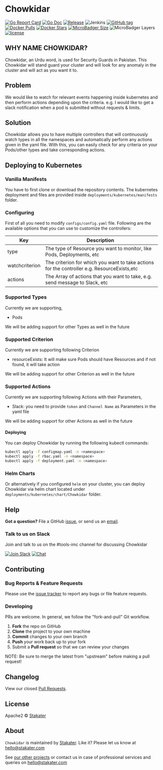 # Chowkidar

[![Go Report Card](https://goreportcard.com/badge/github.com/stakater/chowkidar?style=flat-square)](https://goreportcard.com/report/github.com/stakater/chowkidar)
[![Go Doc](https://img.shields.io/badge/godoc-reference-blue.svg?style=flat-square)](http://godoc.org/github.com/stakater/chowkidar)
[![Release](https://img.shields.io/github/release/stakater/chowkidar.svg?style=flat-square)](https://github.com/stakater/chowkidar/releases/latest)
![Jenkins](https://img.shields.io/jenkins/s/https/jenkins.tools.stackator.com/view/Precise/view/All%20Precise/job/precise-desktop-amd64_default.svg?style=flat-square)
[![GitHub tag](https://img.shields.io/github/tag/stakater/chowkidar.svg?style=flat-square)](https://github.com/stakater/chowkidar)
[![Docker Pulls](https://img.shields.io/docker/pulls/stakater/chowkidar.svg?style=flat-square)](https://hub.docker.com/r/stakater/chowkidar/)
[![Docker Stars](https://img.shields.io/docker/stars/stakater/chowkidar.svg?style=flat-square)](https://hub.docker.com/r/stakater/chowkidar/)
[![MicroBadger Size](https://img.shields.io/microbadger/image-size/jumanjiman/puppet.svg?style=flat-square)](https://microbadger.com/images/stakater/chowkidar)
![MicroBadger Layers](https://img.shields.io/microbadger/layers/_/httpd.svg)
[![license](https://img.shields.io/github/license/stakater/chowkidar.svg?style=flat-square)](LICENSE)

## WHY NAME CHOWKIDAR?
Chowkidar, an Urdu word, is used for Security Guards in Pakistan. This Chowkidar will stand guard your cluster and will look for any anomaly in the cluster and will act as you want it to.

## Problem
We would like to watch for relevant events happening inside kubernetes and then perform actions depending upon the criteria.
e.g. I would like to get a slack notification when a pod is submitted without requests & limits.

## Solution

Chowkidar allows you to have multiple controllers that will continuously watch types in all the namespaces and automatically perform any actions given in the yaml file. With this, you can easily check for any criteria on your Pods/other types and take corresponding actions.

## Deploying to Kubernetes

### Vanilla Manifests

You have to first clone or download the repository contents. The kubernetes deployment and files are provided inside `deployments/kubernetes/manifests` folder.

### Configuring

First of all you need to modify `configs/config.yaml` file. Following are the available options that you can use to customize the controllers:

| Key                   |Description                                                                    |
|-----------------------|-------------------------------------------------------------------------------|
| type                  | The type of Resource you want to monitor, like Pods, Deployments, etc         |
| watchcriterion        | The criterion for which you want to take actions for the controller e.g. ResourceExists,etc     |
| actions               | The Array of actions that you want to take, e.g. send message to Slack, etc   |

### Supported Types
Currently we are supporting,
- Pods


We will be adding support for other Types as well in the future

### Supported Criterion
Currently we are supporting following Criterion
- resourceExists: It will make sure Pods should have Resources and if not found, it will take action


We will be adding support for other Criterion as well in the future

### Supported Actions
Currently we are supporting following Actions with their Parameters,
- Slack: you need to provide `token` and `Channel Name` as Parameters in the yaml file

We will be adding support for other Actions as well in the future

#### Deploying

You can deploy Chowkidar by running the following kubectl commands:

```bash
kubectl apply -f configmap.yaml -n <namespace>
kubectl apply -f rbac.yaml -n <namespace>
kubectl apply -f deployment.yaml -n <namespace>
```

### Helm Charts

Or alternatively if you configured `helm` on your cluster, you can deploy Chowkidar via helm chart located under `deployments/kubernetes/chart/Chowkidar` folder.

## Help

**Got a question?**
File a GitHub [issue](https://github.com/stakater/Chowkidar/issues), or send us an [email](mailto:stakater@gmail.com).

### Talk to us on Slack
Join and talk to us on the #tools-imc channel for discussing Chowkidar

[![Join Slack](https://stakater.github.io/README/stakater-join-slack-btn.png)](https://stakater-slack.herokuapp.com/)
[![Chat](https://stakater.github.io/README/stakater-chat-btn.png)](https://stakater.slack.com/messages/CA66MMYSE/)

## Contributing

### Bug Reports & Feature Requests

Please use the [issue tracker](https://github.com/stakater/Chowkidar/issues) to report any bugs or file feature requests.

### Developing

PRs are welcome. In general, we follow the "fork-and-pull" Git workflow.

 1. **Fork** the repo on GitHub
 2. **Clone** the project to your own machine
 3. **Commit** changes to your own branch
 4. **Push** your work back up to your fork
 5. Submit a **Pull request** so that we can review your changes

NOTE: Be sure to merge the latest from "upstream" before making a pull request!

## Changelog

View our closed [Pull Requests](https://github.com/stakater/Chowkidar/pulls?q=is%3Apr+is%3Aclosed).

## License

Apache2 © [Stakater](http://stakater.com)

## About

`Chowkidar` is maintained by [Stakater][website]. Like it? Please let us know at <hello@stakater.com>

See [our other projects][community]
or contact us in case of professional services and queries on <hello@stakater.com>

  [website]: http://stakater.com/
  [community]: https://github.com/stakater/